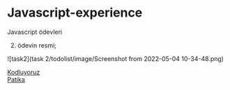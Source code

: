 # Javascript-experience
Javascript ödevleri

2. ödevin resmi;

![task2](task 2/todolist/image/Screenshot from 2022-05-04 10-34-48.png)

[Kodluyoruz](https://www.kodluyoruz.org/)  
[Patika](https://www.patika.dev/)

